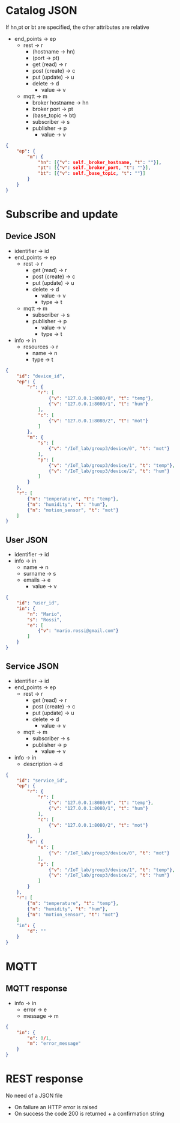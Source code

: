 # Catalog JSON
If hn,pt or bt are specified, the other attributes are relative
- end_points -> ep
  - rest -> r
    - (hostname -> hn)
    - (port -> pt)
    - get (read) -> r
    - post (create) -> c
    - put (update) -> u
    - delete -> d
      - value -> v
  - mqtt -> m
    - broker hostname -> hn
    - broker port -> pt
    - (base_topic -> bt)
    - subscriber -> s
    - publisher -> p
      - value -> v
```JSON
{
    "ep": {
        "m": {
            "hn": [{"v": self._broker_hostname, "t": ""}],
            "pt": [{"v": self._broker_port, "t": ""}],
            "bt": [{"v": self._base_topic, "t": ""}]
        }
    }
}
```


# Subscribe and update


## Device JSON
- identifier -> id
- end_points -> ep
  - rest -> r
    - get (read) -> r
    - post (create) -> c
    - put (update) -> u
    - delete -> d
      - value -> v
      - type -> t
  - mqtt -> m
    - subscriber -> s
    - publisher -> p
      - value -> v
      - type -> t
- info -> in
  - resources -> r
    - name -> n
    - type -> t
```JSON
{
    "id": "device_id",
    "ep": {
        "r": {
            "r": [
                {"v": "127.0.0.1:8080/0", "t": "temp"},
                {"v": "127.0.0.1:8080/1", "t": "hum"}
            ],
            "c": [
                {"v": "127.0.0.1:8080/2", "t": "mot"}
            ]
        },
        "m": {
            "s": [
                {"v": "/IoT_lab/group3/device/0", "t": "mot"}
            ],
            "p": [
                {"v": "/IoT_lab/group3/device/1", "t": "temp"},
                {"v": "/IoT_lab/group3/device/2", "t": "hum"}
            ]
        }
    },
    "r": [
        {"n": "temperature", "t": "temp"},
        {"n": "humidity", "t": "hum"},
        {"n": "motion_sensor", "t": "mot"}
    ]
}
```


## User JSON
- identifier -> id
- info -> in
  - name -> n
  - surname -> s
  - emails -> e
    - value -> v
```JSON
{
    "id": "user_id",
    "in": {
        "n": "Mario",
        "s": "Rossi",
        "e": [
            {"v": "mario.rossi@gmail.com"}
        ]
    }
}
```


## Service JSON
- identifier -> id
- end_points -> ep
  - rest -> r
    - get (read) -> r
    - post (create) -> c
    - put (update) -> u
    - delete -> d
      - value -> v
  - mqtt -> m
    - subscriber -> s
    - publisher -> p
      - value -> v
- info -> in
  - description -> d
```JSON
{
    "id": "service_id",
    "ep": {
        "r": {
            "r": [
                {"v": "127.0.0.1:8080/0", "t": "temp"},
                {"v": "127.0.0.1:8080/1", "t": "hum"}
            ],
            "c": [
                {"v": "127.0.0.1:8080/2", "t": "mot"}
            ]
        },
        "m": {
            "s": [
                {"v": "/IoT_lab/group3/device/0", "t": "mot"}
            ],
            "p": [
                {"v": "/IoT_lab/group3/device/1", "t": "temp"},
                {"v": "/IoT_lab/group3/device/2", "t": "hum"}
            ]
        }
    },
    "r": [
        {"n": "temperature", "t": "temp"},
        {"n": "humidity", "t": "hum"},
        {"n": "motion_sensor", "t": "mot"}
    ]
    "in": {
        "d": ""
    }
}
```


# MQTT



## MQTT response
- info -> in
  - error -> e
  - message -> m
```JSON
{
    "in": {
        "e": 0/1,
        "m": "error_message"
    }
}
```



# REST response
No need of a JSON file
- On failure an HTTP error is raised
- On success the code 200 is returned + a confirmation string